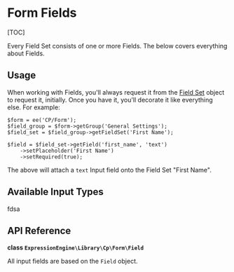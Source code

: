 <!--
    This source file is part of the open source project
    ExpressionEngine User Guide (https://github.com/ExpressionEngine/ExpressionEngine-User-Guide)

    @link      https://expressionengine.com/
    @copyright Copyright (c) 2003-2020, Packet Tide, LLC (https://packettide.com)
    @license   https://expressionengine.com/license Licensed under Apache License, Version 2.0
-->

# Form Fields

[TOC]

Every Field Set consists of one or more Fields. The below covers everything about Fields.

## Usage

When working with Fields, you'll always request it from the [Field Set](development/services/cp-form/field-sets.md) object to request it, initially. Once you have it, you'll decorate it like everything else. For example: 

```
$form = ee('CP/Form');
$field_group = $form->getGroup('General Settings');
$field_set = $field_group->getFieldSet('First Name');

$field = $field_set->getField('first_name', 'text')
    ->setPlaceholder('First Name')
    ->setRequired(true);
```

The above will attach a `text` Input field onto the Field Set "First Name". 

## Available Input Types

fdsa

## API Reference

**class `ExpressionEngine\Library\Cp\Form\Field`**

All input fields are based on the `Field` object. 

